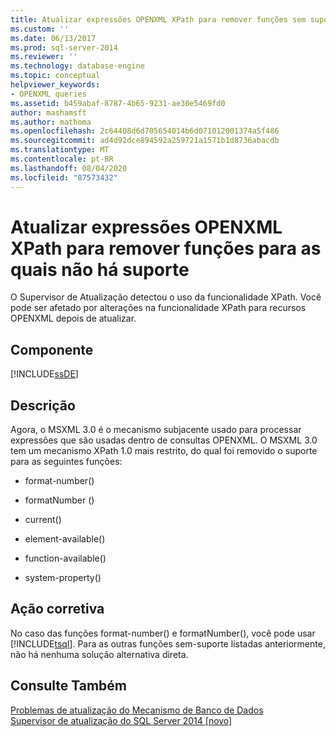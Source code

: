 ```yaml
---
title: Atualizar expressões OPENXML XPath para remover funções sem suporte | Microsoft Docs
ms.custom: ''
ms.date: 06/13/2017
ms.prod: sql-server-2014
ms.reviewer: ''
ms.technology: database-engine
ms.topic: conceptual
helpviewer_keywords:
- OPENXML queries
ms.assetid: b459abaf-8787-4b65-9231-ae30e5469fd0
author: mashamsft
ms.author: mathoma
ms.openlocfilehash: 2c64408d6d705654014b6d071012001374a5f486
ms.sourcegitcommit: ad4d92dce894592a259721a1571b1d8736abacdb
ms.translationtype: MT
ms.contentlocale: pt-BR
ms.lasthandoff: 08/04/2020
ms.locfileid: "87573432"
---
```

# <a name="update-openxml-xpath-expressions-to-remove-unsupported-functions"></a>Atualizar expressões OPENXML XPath para remover funções para as quais não há suporte
  O Supervisor de Atualização detectou o uso da funcionalidade XPath. Você pode ser afetado por alterações na funcionalidade XPath para recursos OPENXML depois de atualizar.  
  
## <a name="component"></a>Componente  
 [!INCLUDE[ssDE](../../includes/ssde-md.md)]  
  
## <a name="description"></a>Descrição  
 Agora, o MSXML 3.0 é o mecanismo subjacente usado para processar expressões que são usadas dentro de consultas OPENXML. O MSXML 3.0 tem um mecanismo XPath 1.0 mais restrito, do qual foi removido o suporte para as seguintes funções:  
  
-   format-number()  
  
-   formatNumber ()  
  
-   current()  
  
-   element-available()  
  
-   function-available()  
  
-   system-property()  
  
## <a name="corrective-action"></a>Ação corretiva  
 No caso das funções format-number() e formatNumber(), você pode usar [!INCLUDE[tsql](../../includes/tsql-md.md)]. Para as outras funções sem-suporte listadas anteriormente, não há nenhuma solução alternativa direta.  
  
## <a name="see-also"></a>Consulte Também  
 [Problemas de atualização do Mecanismo de Banco de Dados](../../../2014/sql-server/install/database-engine-upgrade-issues.md)   
 [Supervisor de atualização do SQL Server 2014 &#91;novo&#93;](sql-server-2014-upgrade-advisor.md)  
  
  
